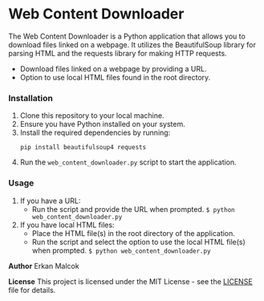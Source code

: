 # Web Content Downloader

The Web Content Downloader is a Python application that allows you to download files linked on a webpage. It utilizes the BeautifulSoup library for parsing HTML and the requests library for making HTTP requests.

- Download files linked on a webpage by providing a URL.
- Option to use local HTML files found in the root directory.

### Installation
1. Clone this repository to your local machine.
2. Ensure you have Python installed on your system.
3. Install the required dependencies by running:
    ```
    pip install beautifulsoup4 requests
    ```
4. Run the `web_content_downloader.py` script to start the application.

### Usage
1. If you have a URL:
    - Run the script and provide the URL when prompted.
    ```$ python web_content_downloader.py ```
2. If you have local HTML files:
    - Place the HTML file(s) in the root directory of the application.
    - Run the script and select the option to use the local HTML file(s) when prompted.
    ``` $ python web_content_downloader.py ```


**Author**
Erkan Malcok

**License**
This project is licensed under the MIT License - see the [LICENSE](LICENSE) file for details.
